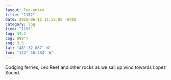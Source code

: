 ```yaml
---
layout: log-entry
title: "1152"
date: 2018-06-11 11:52:00 -0700
category: log
time: "1152"
log: 34.2
cog: 098°T
sog: 3.5
lat: "48° 32.887' N"
lon: "122° 50.784' W"
---
```


Dodging ferries, Leo Reef and other rocks as we sail up wind towards Lopez Sound.